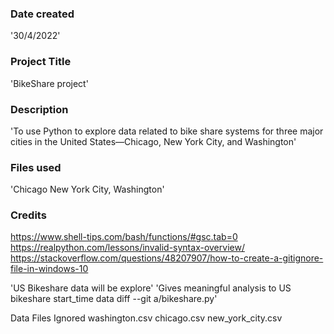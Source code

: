 ### Date created
'30/4/2022'

### Project Title
'BikeShare project'

### Description
'To use Python to explore data related to bike share systems for three major cities in the United States—Chicago, New York City, and Washington'

### Files used
'Chicago New York City, Washington'

### Credits
https://www.shell-tips.com/bash/functions/#gsc.tab=0
https://realpython.com/lessons/invalid-syntax-overview/
https://stackoverflow.com/questions/48207907/how-to-create-a-gitignore-file-in-windows-10


'US Bikeshare data will be explore'
'Gives meaningful analysis to US bikeshare start_time data diff --git a/bikeshare.py'

Data Files Ignored 
washington.csv
chicago.csv
new_york_city.csv
